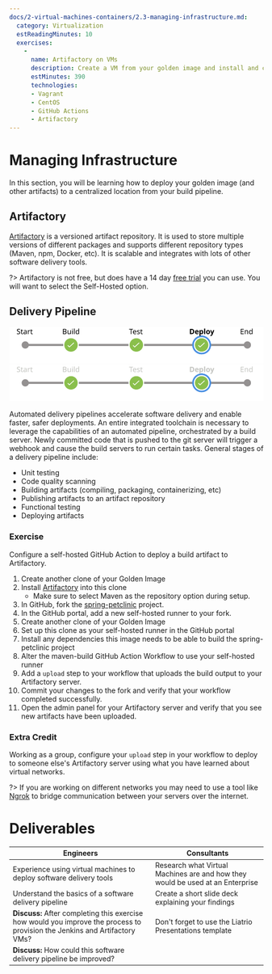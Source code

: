 ```yaml
---
docs/2-virtual-machines-containers/2.3-managing-infrastructure.md:
  category: Virtualization
  estReadingMinutes: 10
  exercises:
    -
      name: Artifactory on VMs
      description: Create a VM from your golden image and install and configure Artifactory and deploy an artifact to that VM from a GitHub Action
      estMinutes: 390
      technologies:
      - Vagrant
      - CentOS
      - GitHub Actions
      - Artifactory
---
```


# Managing Infrastructure

In this section, you will be learning how to deploy your golden image (and other artifacts) to a centralized location from your build pipeline.

## Artifactory

  [Artifactory](https://jfrog.com/artifactory/install/) is a versioned artifact repository. It is used to store multiple versions of different packages and supports different repository types (Maven, npm, Docker, etc). It is scalable and integrates with lots of other software delivery tools.

?> Artifactory is not free, but does have a 14 day [free trial](https://jfrog.com/start-free/) you can use. You will want to select the Self-Hosted option.

## Delivery Pipeline

![A Jenkins pipeline showing passing build, test, and deploy stages](img2/delivery-pipeline-stages_light.svg ':class=light-mode-img-center')
![A Jenkins pipeline showing passing build, test, and deploy stages](img2/delivery-pipeline-stages_dark.svg ':class=dark-mode-img-center')

  Automated delivery pipelines accelerate software delivery and enable faster, safer deployments.
  An entire integrated toolchain is necessary to leverage the capabilities of an automated pipeline, orchestrated by a build server. Newly committed code that is pushed to the git server will trigger a webhook and cause the build servers to run certain tasks. General stages of a delivery pipeline include:

- Unit testing
- Code quality scanning
- Building artifacts (compiling, packaging, containerizing, etc)
- Publishing artifacts to an artifact repository
- Functional testing
- Deploying artifacts

### Exercise

Configure a self-hosted GitHub Action to deploy a build artifact to Artifactory.

  1. Create another clone of your Golden Image
  2. Install [Artifactory](https://jfrog.com/artifactory/install/) into this clone
      - Make sure to select Maven as the repository option during setup.
  3. In GitHub, fork the [spring-petclinic](https://github.com/spring-projects/spring-petclinic) project.
  4. In the GitHub portal, add a new self-hosted runner to your fork.
  5. Create another clone of your Golden Image
  6. Set up this clone as your self-hosted runner in the GitHub portal
  7. Install any dependencies this image needs to be able to build the spring-petclinic project
  8. Alter the maven-build GitHub Action Workflow to use your self-hosted runner
  9. Add a `upload` step to your workflow that uploads the build output to your Artifactory server.
  10. Commit your changes to the fork and verify that your workflow completed successfully.
  11. Open the admin panel for your Artifactory server and verify that you see new artifacts have been uploaded.

### Extra Credit

Working as a group, configure your `upload` step in your workflow to deploy to someone else's Artifactory server using what you have learned about virtual networks.

?> If you are working on different networks you may need to use a tool like [Ngrok](https://ngrok.com/) to bridge communication between your servers over the internet.

# Deliverables

|**Engineers**|**Consultants**|
|-------------|---------------|
| Experience using virtual machines to deploy software delivery tools | Research what Virtual Machines are and how they would be used at an Enterprise |
| Understand the basics of a software delivery pipeline | Create a short slide deck explaining your findings |
| **Discuss:** After completing this exercise how would you improve the process to provision the Jenkins and Artifactory VMs? | Don't forget to use the Liatrio Presentations template |
| **Discuss:** How could this software delivery pipeline be improved? |  |
